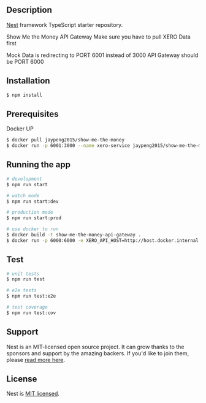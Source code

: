 ## Description

[Nest](https://github.com/nestjs/nest) framework TypeScript starter repository.

Show Me the Money API Gateway
Make sure you have to pull XERO Data first

Mock Data is redirecting to PORT 6001 instead of 3000
API Gateway should be PORT 6000

## Installation

```bash
$ npm install
```

## Prerequisites

Docker UP 

```bash
$ docker pull jaypeng2015/show-me-the-money
$ docker run -p 6001:3000 --name xero-service jaypeng2015/show-me-the-money
```

## Running the app

```bash
# development
$ npm run start

# watch mode
$ npm run start:dev

# production mode
$ npm run start:prod

# use docker to run
$ docker build -t show-me-the-money-api-gateway .
$ docker run -p 6000:6000 -e XERO_API_HOST=http://host.docker.internal:6001 show-me-the-money-api-gateway
```

## Test

```bash
# unit tests
$ npm run test

# e2e tests
$ npm run test:e2e

# test coverage
$ npm run test:cov
```

## Support

Nest is an MIT-licensed open source project. It can grow thanks to the sponsors and support by the amazing backers. If you'd like to join them, please [read more here](https://docs.nestjs.com/support).

## License

Nest is [MIT licensed](LICENSE).
